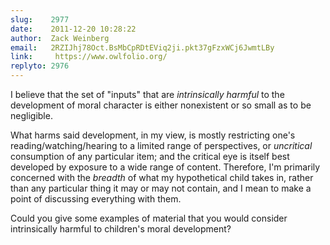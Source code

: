 ```yaml
---
slug:    2977
date:    2011-12-20 10:28:22
author:  Zack Weinberg
email:   2RZIJhj78Oct.BsMbCpRDtEViq2ji.pkt37gFzxWCj6JwmtLBy
link:     https://www.owlfolio.org/
replyto: 2976
---
```


I believe that the set of "inputs" that are <i>intrinsically
harmful</i> to the development of moral character is either
nonexistent or so small as to be negligible.

What harms said development, in my view, is mostly restricting one's
reading/watching/hearing to a limited range of perspectives, or
<i>uncritical</i> consumption of any particular item; and the critical
eye is itself best developed by exposure to a wide range of content.
Therefore, I'm primarily concerned with the <i>breadth</i> of what my
hypothetical child takes in, rather than any particular thing it may
or may not contain, and I mean to make a point of discussing
everything with them.

Could you give some examples of material that you would consider
intrinsically harmful to children's moral development?
